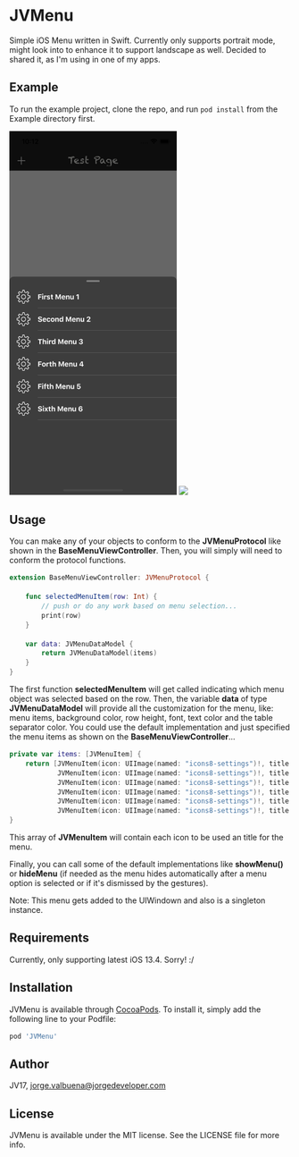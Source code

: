 # JVMenu

Simple iOS Menu written in Swift. Currently only supports portrait mode, might look into to enhance it to support landscape as well. Decided to shared it, as I'm using in one of my apps.

## Example

To run the example project, clone the repo, and run `pod install` from the Example directory first.

<img src="https://github.com/JV17/JVMenu/blob/master/Resources/screenshot-2.png" width="300">	<img src="https://github.com/JV17/JVMenu/blob/master/Resources/demo-screen.gif" width="300">

## Usage

You can make any of your objects to conform to the **JVMenuProtocol** like shown in the **BaseMenuViewController**. Then, you will simply will need to conform the protocol functions. 

```swift
extension BaseMenuViewController: JVMenuProtocol {

    func selectedMenuItem(row: Int) {
        // push or do any work based on menu selection...
        print(row)
    }
    
    var data: JVMenuDataModel {
        return JVMenuDataModel(items)
    }
}
```

The first function **selectedMenuItem** will get called indicating which menu object was selected based on the row. Then, the variable **data** of type **JVMenuDataModel** will provide all the customization for the menu, like: menu items, background color, row height, font, text color and the table separator color. 
You could use the default implementation and just specified the menu items as shown on the **BaseMenuViewController**...

```swift
private var items: [JVMenuItem] {
	return [JVMenuItem(icon: UIImage(named: "icons8-settings")!, title: "First Menu 1"),
			JVMenuItem(icon: UIImage(named: "icons8-settings")!, title: "Second Menu 2"),
			JVMenuItem(icon: UIImage(named: "icons8-settings")!, title: "Third Menu 3"),
			JVMenuItem(icon: UIImage(named: "icons8-settings")!, title: "Forth Menu 4"),
			JVMenuItem(icon: UIImage(named: "icons8-settings")!, title: "Fifth Menu 5"),
			JVMenuItem(icon: UIImage(named: "icons8-settings")!, title: "Sixth Menu 6")]
}
```

This array of **JVMenuItem** will contain each icon to be used an title for the menu.

Finally, you can call some of the default implementations like **showMenu()** or **hideMenu** (if needed as the menu hides automatically after a menu option is selected or if it's dismissed by the gestures). 

Note: This menu gets added to the UIWindown and also is a singleton instance.

## Requirements

Currently, only supporting latest iOS 13.4. Sorry! :/

## Installation

JVMenu is available through [CocoaPods](https://cocoapods.org). To install
it, simply add the following line to your Podfile:

```ruby
pod 'JVMenu'
```

## Author

JV17, jorge.valbuena@jorgedeveloper.com

## License

JVMenu is available under the MIT license. See the LICENSE file for more info.
